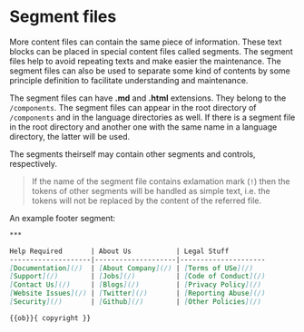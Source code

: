 <!-- ======================================================================
--- Search engine
title:          Segment files
keywords:       segment file
description:    Segment files in md-site-engine.
--- Menu system
order:          10
text:           Segment files
hidden:         false
umbel:          false
--- Page properties
id:             
document:       
layout:         layout-2-left
$-left:         #side-menu
searchable:     true
--- Side menu
side-menu-root:     /documentation
side-menu-header:   Documentation
side-menu-top:      Introduction
side-menu-depth:    2
======================================================================= -->

# Segment files

More content files can contain the same piece of information. These text blocks
can be placed in special content files called segments. The segment files help
to avoid repeating texts and make easier the maintenance. The segment files can
also be used to separate some kind of contents by some principle definition to
facilitate understanding and maintenance.

The segment files can have __.md__ and __.html__ extensions. They belong to the
`/components`. The segment files can appear in the root directory of `/components`
and in the language directories as well. If there is a segment file in the root
directory and another one with the same name in a language directory, the latter
will be used.

The segments theirself may contain other segments and controls, respectively.

> If the name of the segment file contains exlamation mark (`!`) then the tokens
> of other segments will be handled as simple text, i.e. the tokens will not be
> replaced by the content of the referred file.

An example footer segment:

```markdown
***

Help Required       | About Us           | Legal Stuff
--------------------|--------------------|---------------------
[Documentation](/)  | [About Company](/) | [Terms of USe](/)
[Support](/)        | [Jobs](/)          | [Code of Conduct](/)
[Contact Us](/)     | [Blogs](/)         | [Privacy Policy](/)
[Website Issues](/) | [Twitter](/)       | [Reporting Abuse](/)
[Security](/)       | [Github](/)        | [Other Policies](/)

{{ob}}{ copyright }}
```

